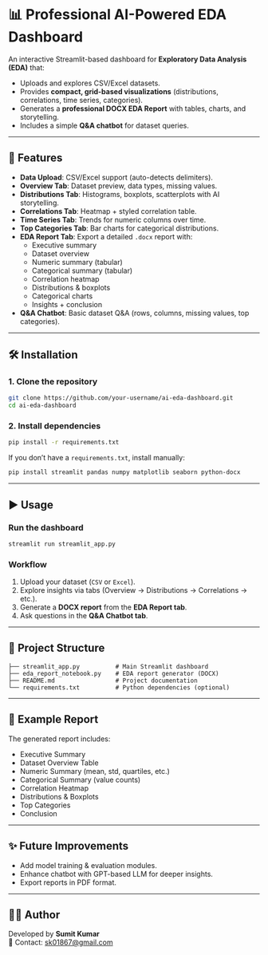 # 📊 Professional AI-Powered EDA Dashboard

An interactive Streamlit-based dashboard for **Exploratory Data Analysis (EDA)** that:
- Uploads and explores CSV/Excel datasets.
- Provides **compact, grid-based visualizations** (distributions, correlations, time series, categories).
- Generates a **professional DOCX EDA Report** with tables, charts, and storytelling.
- Includes a simple **Q&A chatbot** for dataset queries.

---

## 🚀 Features
- **Data Upload**: CSV/Excel support (auto-detects delimiters).
- **Overview Tab**: Dataset preview, data types, missing values.
- **Distributions Tab**: Histograms, boxplots, scatterplots with AI storytelling.
- **Correlations Tab**: Heatmap + styled correlation table.
- **Time Series Tab**: Trends for numeric columns over time.
- **Top Categories Tab**: Bar charts for categorical distributions.
- **EDA Report Tab**: Export a detailed `.docx` report with:
  - Executive summary
  - Dataset overview
  - Numeric summary (tabular)
  - Categorical summary (tabular)
  - Correlation heatmap
  - Distributions & boxplots
  - Categorical charts
  - Insights + conclusion
- **Q&A Chatbot**: Basic dataset Q&A (rows, columns, missing values, top categories).

---

## 🛠️ Installation

### 1. Clone the repository
```bash
git clone https://github.com/your-username/ai-eda-dashboard.git
cd ai-eda-dashboard
```

### 2. Install dependencies
```bash
pip install -r requirements.txt
```

If you don’t have a `requirements.txt`, install manually:
```bash
pip install streamlit pandas numpy matplotlib seaborn python-docx
```

---

## ▶️ Usage

### Run the dashboard
```bash
streamlit run streamlit_app.py
```

### Workflow
1. Upload your dataset (`CSV` or `Excel`).
2. Explore insights via tabs (Overview → Distributions → Correlations → etc.).
3. Generate a **DOCX report** from the **EDA Report tab**.
4. Ask questions in the **Q&A Chatbot tab**.

---

## 📂 Project Structure
```
├── streamlit_app.py          # Main Streamlit dashboard
├── eda_report_notebook.py    # EDA report generator (DOCX)
├── README.md                 # Project documentation
└── requirements.txt          # Python dependencies (optional)
```

---

## 📑 Example Report
The generated report includes:
- Executive Summary
- Dataset Overview Table
- Numeric Summary (mean, std, quartiles, etc.)
- Categorical Summary (value counts)
- Correlation Heatmap
- Distributions & Boxplots
- Top Categories
- Conclusion

---

## ✨ Future Improvements
- Add model training & evaluation modules.
- Enhance chatbot with GPT-based LLM for deeper insights.
- Export reports in PDF format.

---

## 👨‍💻 Author
Developed by **Sumit Kumar**  
📧 Contact: sk01867@gmail.com
